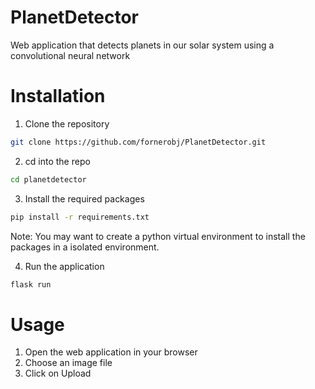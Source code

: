 # PlanetDetector
Web application that detects planets in our solar system using a convolutional neural network

# Installation
1. Clone the repository 
```bash
git clone https://github.com/fornerobj/PlanetDetector.git
```
2. cd into the repo
```bash
cd planetdetector
```
3. Install the required packages
```bash
pip install -r requirements.txt
```
Note: You may want to create a python virtual environment to install the packages in a isolated environment.

4. Run the application
```bash
flask run
```

# Usage
1. Open the web application in your browser
2. Choose an image file
3. Click on Upload


